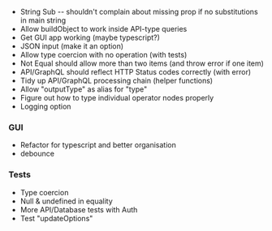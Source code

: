 - String Sub -- shouldn't complain about missing prop if no substitutions in main string
- Allow buildObject to work inside API-type queries
- Get GUI app working (maybe typescript?)
- JSON input (make it an option)
- Allow type coercion with no operation (with tests)
- Not Equal should allow more than two items (and throw error if one item)
- API/GraphQL should reflect HTTP Status codes correctly (with error)
- Tidy up API/GraphQL processing chain (helper functions)
- Allow "outputType" as alias for "type"
- Figure out how to type individual operator nodes properly
- Logging option

### GUI

- Refactor for typescript and better organisation
- debounce

### Tests

- Type coercion
- Null & undefined in equality
- More API/Database tests with Auth
- Test "updateOptions"
